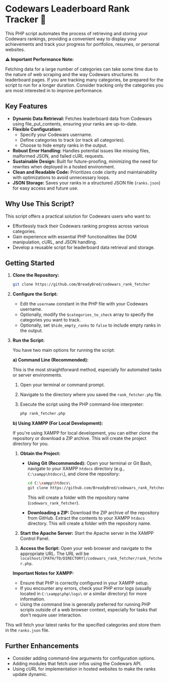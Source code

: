 # Codewars Leaderboard Rank Tracker 🚀

This PHP script automates the process of retrieving and storing your Codewars rankings, providing a convenient way to display your achievements and track your progress for portfolios, resumes, or personal websites.

**⚠️ Important Performance Note:**

Fetching data for a large number of categories can take some time due to the nature of web scraping and the way Codewars structures its leaderboard pages. If you are tracking many categories, be prepared for the script to run for a longer duration. Consider tracking only the categories you are most interested in to improve performance.

## Key Features

*	**Dynamic Data Retrieval:** Fetches leaderboard data from Codewars using file_put_contents, ensuring your ranks are up-to-date.
*	**Flexible Configuration:**
	*	Specify your Codewars username.
	*	Define categories to track (or track all categories).
	*	Choose to hide empty ranks in the output.
*	**Robust Error Handling:** Handles potential issues like missing files, malformed JSON, and failed cURL requests.
*	**Sustainable Design:** Built for future-proofing, minimizing the need for rewrites when deployed in a hosted environment.
*	**Clean and Readable Code:** Prioritizes code clarity and maintainability with optimizations to avoid unnecessary loops.
*	**JSON Storage:** Saves your ranks in a structured JSON file (`ranks.json`) for easy access and future use.

## Why Use This Script?

This script offers a practical solution for Codewars users who want to:

*	Effortlessly track their Codewars ranking progress across various categories.
*	Gain experience with essential PHP functionalities like DOM manipulation, cURL, and JSON handling.
*	Develop a reusable script for leaderboard data retrieval and storage.

## Getting Started

1.  **Clone the Repository:**

	```bash
	git clone https://github.com/BreadyBred/codewars_rank_fetcher
	```

2.  **Configure the Script:**

	*	Edit the `username` constant in the PHP file with your Codewars username.
	*	Optionally, modify the `$categories_to_check` array to specify the categories you want to track.
	*	Optionally, set `$hide_empty_ranks` to `false` to include empty ranks in the output.

3.  **Run the Script:**

	You have two main options for running the script:

	**a) Command Line (Recommended):**

	This is the most straightforward method, especially for automated tasks or server environments.

	1.  Open your terminal or command prompt.
	2.  Navigate to the directory where you saved the `rank_fetcher.php` file.
	3.  Execute the script using the PHP command-line interpreter:

		```bash
		php rank_fetcher.php
		```

	**b) Using XAMPP (For Local Development):**

	If you're using XAMPP for local development, you can either clone the repository or download a ZIP archive. This will create the project directory for you.

	1.  **Obtain the Project:**

		*	**Using Git (Recommended):** Open your terminal or Git Bash, navigate to your XAMPP `htdocs` directory (e.g., `C:\xampp\htdocs\`), and clone the repository:

			```bash
			cd C:\xampp\htdocs\
			git clone https://github.com/BreadyBred/codewars_rank_fetcher
			```

			This will create a folder with the repository name (`codewars_rank_fetcher`).

		*	**Downloading a ZIP:** Download the ZIP archive of the repository from GitHub. Extract the contents to your XAMPP `htdocs` directory. This will create a folder with the repository name.

	2.  **Start the Apache Server:** Start the Apache server in the XAMPP Control Panel.

	3.  **Access the Script:** Open your web browser and navigate to the appropriate URL. The URL will be `localhost/[PATH/TO/DIRECTORY]/codewars_rank_fetcher/rank_fetcher.php`.

	**Important Notes for XAMPP:**

	*	Ensure that PHP is correctly configured in your XAMPP setup.
	*	If you encounter any errors, check your PHP error logs (usually located in `C:\xampp\php\logs\` or a similar directory) for more information.
	*	Using the command line is generally preferred for running PHP scripts outside of a web browser context, especially for tasks that don't require user interaction.

This will fetch your latest ranks for the specified categories and store them in the `ranks.json` file.

## Further Enhancements

*	Consider adding command-line arguments for configuration options.
*	Adding modules that fetch user infos using the Codewars API.
*	Using cURL for implementation in hosted websites to make the ranks update dynamic.